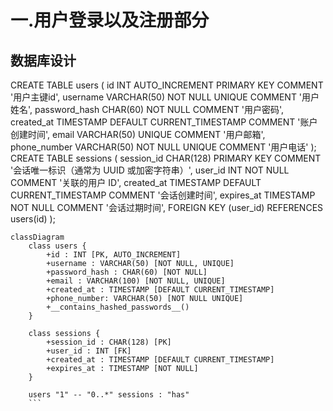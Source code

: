 # 一.用户登录以及注册部分

## 数据库设计

CREATE TABLE users (
    id INT AUTO_INCREMENT PRIMARY KEY COMMENT '用户主键id', 
    username VARCHAR(50) NOT NULL UNIQUE COMMENT '用户姓名', 
    password_hash CHAR(60) NOT NULL COMMENT '用户密码', 
    created_at TIMESTAMP DEFAULT CURRENT_TIMESTAMP COMMENT '账户创建时间',
    email VARCHAR(50) UNIQUE COMMENT '用户邮箱', 
    phone_number VARCHAR(50) NOT NULL UNIQUE COMMENT '用户电话'
);
CREATE TABLE sessions (
    session_id CHAR(128) PRIMARY KEY COMMENT '会话唯一标识（通常为 UUID 或加密字符串）',
    user_id INT NOT NULL COMMENT '关联的用户 ID',
    created_at TIMESTAMP DEFAULT CURRENT_TIMESTAMP COMMENT '会话创建时间',
    expires_at TIMESTAMP NOT NULL COMMENT '会话过期时间',
    FOREIGN KEY (user_id) REFERENCES users(id) 
);
```mermaid
classDiagram
    class users {
        +id : INT [PK, AUTO_INCREMENT]
        +username : VARCHAR(50) [NOT NULL, UNIQUE]
        +password_hash : CHAR(60) [NOT NULL]
        +email : VARCHAR(100) [NOT NULL, UNIQUE]
        +created_at : TIMESTAMP [DEFAULT CURRENT_TIMESTAMP]
        +phone_number: VARCHAR(50) [NOT NULL UNIQUE]
        +__contains_hashed_passwords__()
    }

    class sessions {
        +session_id : CHAR(128) [PK]
        +user_id : INT [FK]
        +created_at : TIMESTAMP [DEFAULT CURRENT_TIMESTAMP]
        +expires_at : TIMESTAMP [NOT NULL]
    }

    users "1" -- "0..*" sessions : "has"
    ```
